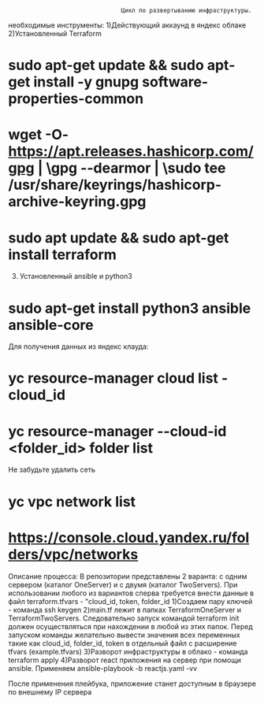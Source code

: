 									Цикл по развертыванию инфраструктуры.
необходимые инструменты:
1)Действующий аккаунд в яндекс облаке
2)Установленный Terraform
# sudo apt-get update && sudo apt-get install -y gnupg software-properties-common
# wget -O- https://apt.releases.hashicorp.com/gpg | \gpg --dearmor | \sudo tee /usr/share/keyrings/hashicorp-archive-keyring.gpg
# sudo apt update && sudo apt-get install terraform
3) Установленный ansible и python3
# sudo apt-get install python3 ansible ansible-core

Для получения данных из яндекс клауда:
# yc resource-manager cloud list - cloud_id

# yc resource-manager --cloud-id <folder_id> folder list

Не забудьте удалить сеть 

# yc vpc network list

# https://console.cloud.yandex.ru/folders/vpc/networks


Описание процесса:
В репозитории представлены 2 варанта: с одним сервером (каталог OneServer) и с двумя (каталог TwoServers). При использовании
любого из вариантов сперва требуется внести данные в файл terraform.tfvars - "cloud_id, token, folder_id
1)Создаем пару ключей - команда ssh keygen
2)main.tf лежит в папках TerraformOneServer и TerraformTwoServers. Следовательно запуск командой terraform init должен осуществляться при
нахождении в любой из этих папок. Перед запуском команды желательно вывести значения всех переменных такие как cloud_id, folder_id, token в отдельный
файл с расширение tfvars (example.tfvars)
3)Разворот инфраструктуры в облако - команда terraform apply
4)Разворот react приложения на сервер при помощи ansible. Применяем ansible-playbook -b reactjs.yaml -vv

После применения плейбука, приложение станет доступным в браузере по внешнему IP сервера
